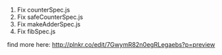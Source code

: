 1. Fix counterSpec.js
2. Fix safeCounterSpec.js
3. Fix makeAdderSpec.js
4. Fix fibSpec.js

find more here: http://plnkr.co/edit/7GwymR82n0egRLegaebs?p=preview

